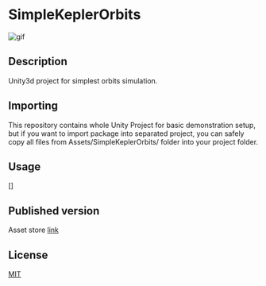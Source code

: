 # SimpleKeplerOrbits

![gif](https://i.imgur.com/0dhq9kL.gif)

## Description

Unity3d project for simplest orbits simulation.

## Importing

This repository contains whole Unity Project for basic demonstration setup, 
but if you want to import package into separated project, you can safely copy all files 
from Assets/SimpleKeplerOrbits/ folder into your project folder.

## Usage

[]

## Published version

Asset store [link]

[link]: https://www.assetstore.unity3d.com/en/#!/content/97048

## License

[MIT](LICENSE)